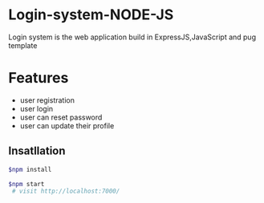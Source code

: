 # Login-system-NODE-JS
Login system is the web application build in ExpressJS,JavaScript and pug template

# Features 
  - user registration
  - user login
  - user can reset password 
  - user can update their profile
 
## Insatllation
   ```bash
   $npm install
   ```
   ```bash
   $npm start
    # visit http://localhost:7000/
   ```
   
    
    

